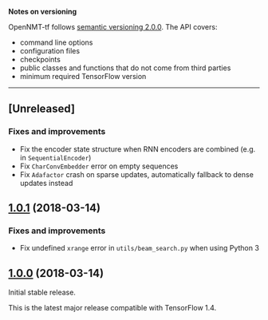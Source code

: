 **Notes on versioning**

OpenNMT-tf follows [semantic versioning 2.0.0](https://semver.org/). The API covers:

* command line options
* configuration files
* checkpoints
* public classes and functions that do not come from third parties
* minimum required TensorFlow version

---

## [Unreleased]

### Fixes and improvements

* Fix the encoder state structure when RNN encoders are combined (e.g. in `SequentialEncoder`)
* Fix `CharConvEmbedder` error on empty sequences
* Fix `Adafactor` crash on sparse updates, automatically fallback to dense updates instead

## [1.0.1](https://github.com/OpenNMT/OpenNMT-tf/releases/tag/v1.0.1) (2018-03-14)

### Fixes and improvements

* Fix undefined `xrange` error in `utils/beam_search.py` when using Python 3

## [1.0.0](https://github.com/OpenNMT/OpenNMT-tf/releases/tag/v1.0.0) (2018-03-14)

Initial stable release.

This is the latest major release compatible with TensorFlow 1.4.
